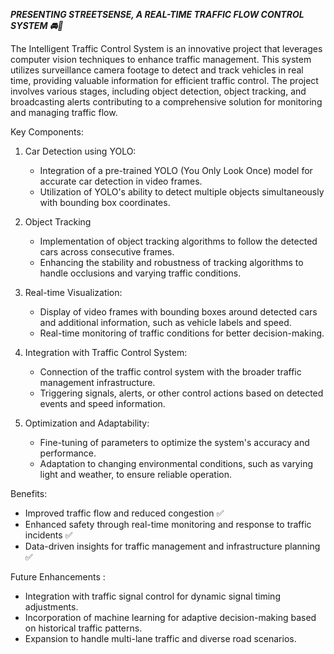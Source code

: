 
***PRESENTING STREETSENSE, A REAL-TIME TRAFFIC FLOW CONTROL SYSTEM 🚘🚨***


The Intelligent Traffic Control System is an innovative project that leverages computer vision techniques to enhance traffic management. This system utilizes surveillance camera footage to detect and track vehicles in real time, providing valuable information for efficient traffic control. The project involves various stages, including object detection, object tracking, and broadcasting alerts contributing to a comprehensive solution for monitoring and managing traffic flow.

Key Components:

1. Car Detection using YOLO:
   - Integration of a pre-trained YOLO (You Only Look Once) model for accurate car detection in video frames.
   - Utilization of YOLO's ability to detect multiple objects simultaneously with bounding box coordinates.

2. Object Tracking 
   - Implementation of object tracking algorithms to follow the detected cars across consecutive frames.
   - Enhancing the stability and robustness of tracking algorithms to handle occlusions and varying traffic conditions.

3. Real-time Visualization:
   - Display of video frames with bounding boxes around detected cars and additional information, such as vehicle labels and speed.
   - Real-time monitoring of traffic conditions for better decision-making.
     
4. Integration with Traffic Control System:
   - Connection of the traffic control system with the broader traffic management infrastructure.
   - Triggering signals, alerts, or other control actions based on detected events and speed information.

5. Optimization and Adaptability:
   - Fine-tuning of parameters to optimize the system's accuracy and performance.
   - Adaptation to changing environmental conditions, such as varying light and weather, to ensure reliable operation.
     

Benefits:
- Improved traffic flow and reduced congestion ✅
- Enhanced safety through real-time monitoring and response to traffic incidents ✅
- Data-driven insights for traffic management and infrastructure planning ✅

Future Enhancements :
- Integration with traffic signal control for dynamic signal timing adjustments. 
- Incorporation of machine learning for adaptive decision-making based on historical traffic patterns.
- Expansion to handle multi-lane traffic and diverse road scenarios.

